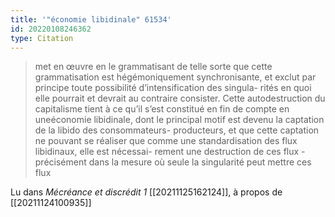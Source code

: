 ```yaml
---
title: '"économie libidinale" 61534'
id: 20220108246362
type: Citation
---
```


> met en œuvre en le grammatisant de telle sorte que cette grammatisation est hégémoniquement synchronisante, et exclut par principe toute possibilité d’intensification des singula- rités en quoi elle pourrait et devrait au contraire consister. Cette autodestruction du capitalisme tient à ce qu’il s’est constitué en fin de compte en uneéconomie libidinale, dont le principal motif est devenu la captation de la libido des consommateurs- producteurs, et que cette captation ne pouvant se réaliser que comme une standardisation des flux libidinaux, elle est nécessai- rement une destruction de ces flux - précisément dans la mesure où seule la singularité peut mettre ces flux

Lu dans *Mécréance et discrédit 1* [[20211125162124]], à propos de [[20211124100935]]